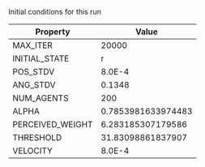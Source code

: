 Initial conditions for this run

| Property     | Value     |
|--------------|-----------|
|MAX_ITER|20000|
|INITIAL_STATE|r|
|POS_STDV|8.0E-4|
|ANG_STDV|0.1348|
|NUM_AGENTS|200|
|ALPHA| 0.7853981633974483|
|PERCEIVED_WEIGHT|6.283185307179586|
|THRESHOLD|31.83098861837907|
|VELOCITY|8.0E-4|